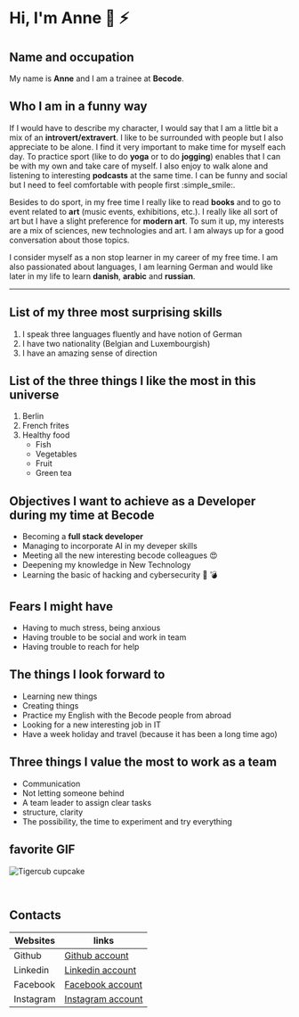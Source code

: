 # Hi, I'm Anne :tiger: :zap:

## Name and occupation

My name is **Anne** and I am a trainee at **Becode**. 


## Who I am in a funny way

If I would have to describe my character, I would say that I am a little bit a mix of an **introvert/extravert**. I like to be surrounded with people but I also appreciate to be alone. I find it very important to make time for myself each day. To practice sport (like to do **yoga** or to do **jogging**) enables that I can be with my own and take care of myself. I also enjoy to walk alone and listening to interesting **podcasts** at the same time. 
I can be funny and social but I need to feel comfortable with people first :simple_smile:.

Besides to do sport, in my free time I really like to read **books** and to go to event related to **art** (music events, exhibitions, etc.). I really like all sort of art but I have a slight preference for **modern art**. To sum it up, my interests are a mix of sciences, new technologies and art. I am always up for a good conversation about those topics.

I consider myself as a non stop learner in my career of my free time. I am also passionated about languages, I am learning German and would like later in my life to learn **danish**, **arabic** and **russian**. 

----------------------------------------------------------------------------------------------

## List of my three most surprising skills
1. I speak three languages fluently and have notion of German
2. I have two nationality (Belgian and Luxembourgish)
3. I have an amazing sense of direction 


## List of the three things I like the most in this universe 
1. Berlin
2. French frites
3. Healthy food
    + Fish
    + Vegetables
    + Fruit
    + Green tea


## Objectives I want to achieve as a Developer during my time at Becode
* Becoming a **full stack developer**
* Managing to incorporate AI in my deveper skills
* Meeting all the new interesting becode colleagues :heart_eyes:
* Deepening my knowledge in New Technology
* Learning the basic of hacking and cybersecurity :space_invader: :bomb:



## Fears I might have 
* Having to much stress, being anxious
* Having trouble to be social and work in team
* Having trouble to reach for help


## The things I look forward to 
* Learning new things
* Creating things
* Practice my English with the Becode people from abroad
* Looking for a new interesting job in IT
* Have a week holiday and travel (because it has been a long time ago)


## Three things I value the most to work as a team
* Communication
* Not letting someone behind
* A team leader to assign clear tasks
* structure, clarity
* The possibility, the time to experiment and try everything



## favorite GIF
![Tigercub cupcake](https://i.pinimg.com/originals/ee/69/a1/ee69a14ad008f2105272b4850cc901ed.gif)

![]()
----------------------------------------------------------------------------------------------

## Contacts

| Websites | links |
| ------ | ------ |
| Github | [Github account](https://github.com/annejungers) |
| Linkedin | [Linkedin account](https://www.linkedin.com/in/anne-jungers-b4a09968/) |
| Facebook | [Facebook account](https://www.facebook.com/anne.jungers/) |
| Instagram | [Instagram account](https://www.instagram.com/anne.jungers/) |


